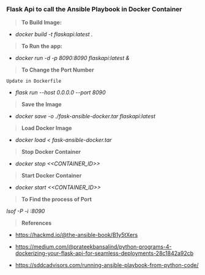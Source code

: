 ### Flask Api to call the Ansible Playbook in Docker Container

>**To Build Image:**

- _docker build -t flaskapi:latest ._

>**To Run the app:**

- _docker run -d -p 8090:8090 flaskapi:latest &_ 

>**To Change the Port Number**

`Update in Dockerfile`

- _flask run --host 0.0.0.0 --port 8090_

>**Save the Image**

- _docker save -o ./fask-ansible-docker.tar flaskapi:latest_

>**Load Docker Image** 

- _docker load < fask-ansible-docker.tar_

>**Stop Docker Container** 

- _docker stop <<CONTAINER_ID>>_

>**Start Docker Container** 

- _docker start <<CONTAINER_ID>>_

>**To Find the process of Port**

_lsof -P -i :8090_

>**References**

- https://hackmd.io/@the-ansible-book/B1y5tXers

- https://medium.com/@prateekbansalind/python-programs-4-dockerizing-your-flask-api-for-seamless-deployments-28c1842a92cb

- https://sddcadvisors.com/running-ansible-playbook-from-python-code/

